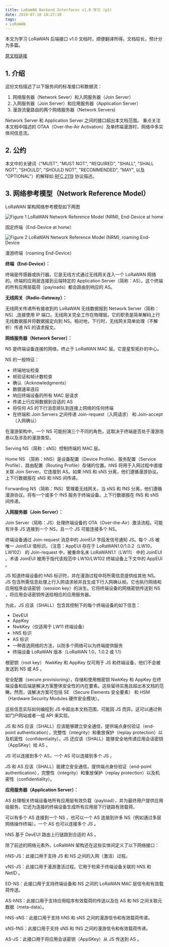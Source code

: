```yaml
---
title: LoRaWAN Backend Interfaces v1.0 学习 (p1)
date: 2019-07-10 14:27:10
tags:
- LoRaWAN
---
```


本文为学习 LoRaWAN 后端接口 v1.0 文档时，顺便翻译所得。文档较长，预计分为多篇。

[原文档链接](https://lora-alliance.org/resource-hub/lorawantm-back-end-interfaces-v10)

<!--more-->

## 1. 介绍

这份文档描述了以下服务间的标准接口和数据流：

1. 网络服务器（Network Sever）和入网服务器（Join Server）
2. 入网服务器（Join Server）和应用服务器（Application Server）
3. 漫游流量路由的两个网络服务器（Network Servers)

Network Server 和 Application Server 之间的接口超出本文档范围。
重点关注本文档中描述的 OTAA（Over-the-Air Activation）及单终端漫游时，网络中多实体间信息流。

## 2. 公约

本文中的关键词（"MUST", "MUST NOT", "REQUIRED", "SHALL", "SHALL NOT", "SHOULD", "SHOULD NOT", "RECOMMENDED", "MAY", 以及 "OPTIONAL"）的解释如 [RFC 2119](https://tools.ietf.org/html/rfc2119) 协议描述。

## 3. 网络参考模型（Network Reference Model）

LoRaWAN 架构网络参考模型如下两图

![Figure 1 LoRaWAN Network Reference Model (NRM), End-Device at home](f0.png)

固定终端（End-Device at home）

![Figure 2 LoRaWAN Network Reference Model (NRM), roaming End-Device](f1.png)

漫游终端（roaming End-Device）

**终端（End-Device）：**

终端是传感器或执行器。它是无线方式通过无线网关连入一个 LoRaWAN 网络的。终端的应用层连接到云端特定的 Application Server（简称：AS）。这个终端的所有应用层载荷（payloads）都会路由到响应的 AS。

**无线网关（Radio-Gateway）：**

无线网关传递所有接收到的 LoRaWAN 无线数据报到 Network Server（简称：NS）,连接使用 IP 端口。无线网关完全工作在物理层。它的职责是简单解码上行无线数据报并将数据报定向到 NS。相对地，下行时，无线网关简单处理（不解析）传递 NS 的请求报文。

**网络服务器（Network Server）：**

NS 是终端设备连接的网络，终止于 LoRaWAN MAC 层。它是星型拓扑的中心。

NS 的一般特征：

* 终端地址检查
* 帧验证和帧计数检查
* 确认（Acknowledgments）
* 数据速率适应
* 响应终端设备的所有 MAC 层请求
* 传递上行应用数据到合适的 AS
* 将任何 AS 的下行消息排队到连接上网络的任何终端
* 在终端和 Join Servers 之间传递 Join-request（入网请求） 和 Join-accept（入网确认）

在漫游架构中，一个 NS 可能扮演三个不同的角色，这取决于终端是否处于漫游场景以及涉及的漫游类型。

Serving NS（简称：sNS）控制终端的 MAC 层。

Home NS （简称：hNS）是设备配置（Device Profile)、服务配置（Service Profile）、路由配置（Routing Profile）存储的位置。hNS 将用于入网过程中直接关联 Join Server。它连接到 AS。如果 hNS 和 sNS 分离，他们遵循漫游协议。上下行数据报在 sNS 和 hNS 间传递。

Forwarding NS（简称：fNS）管理着无线网关。当 sNS 和 fNS 分离，他们遵循漫游协议。将有一个或多个 fNS 服务于终端设备。上下行数据报在 fNS 和 sNS 间传递。

**入网服务器（Join Server）：**

Join Server（简称：JS）处理终端设备的 OTA（Over-the-Air）激活流程。可能有许多 JS 连接到一个 NS，且一个 JS 可能连接多个 NS。

终端设备通过 Join-request 消息中的 JoinEUI 字段发信号通知 JS。每个 JS 被唯一 JoinEUI 值标识。（注意：AppEUI 存在于 LoRaWAN1.0/1.0.2（LW10，LW102） 的 Join-request 中，被重命名未 LoRaWAN1.1（LW11） 中的 JoinEUI 。术语 JoinEUI 被用于指代该规范中 LW10/LW102 终端设备上下文中的 AppEUI 。

JS 知道终端设备的 hNS 标识符，并在漫游过程中将所需信息提供给其他 NS。
JS 包含所需信息处理上行入网请求帧并且生成下行入网确认帧。它也执行网络和应用程序会话密钥（session key）的派生。它将终端设备的网络密钥传送到 NS ，将应用会话密钥传送给相应的应用服务器。

为此，JS 应该（SHALL）包含其控制下的每个终端设备的如下信息：

* DevEUI
* AppKey
* NwkKey（仅适用于 LW11 终端设备）
* hNS 标识
* AS 标识
* 一种首选网络的方法，以防多个网络可以为终端提供服务
* 终端设备 LoRaWAN 版本（LoRaWAN 1.0，1.0.2 或 1.1）

根密钥（root key） NwkKey 和 AppKey 仅可用于 JS 和终端设备，他们不会被发送到 NS 或 AS 。

安全配置（secure provisioning），存储和使用根密钥 NwkKey 和 AppKey 在终端设备和后端是解决方案整体安全性的内在要素。这些留待实施且超出本文档的范畴。然而，该解决方案可包括 SE （Secure Elements 安全要素） 和 HSM （Hardware Security Modules 硬件安全模块）。

这些信息实际如何编程到 JS 中超出本文档范围，可能因 JS 而异。这可以通过例如门户网站或者一组 API 来实现。

JS 和 NS 应该（SHALL）应该能够建立安全通信，提供端点身份验证（end-point authentication），完整性（integrity）和重放保护（replay protection）以及机密性（confidentiality）。JS 还应该（SHALL）能够安全地传递应用会话密钥（AppSKey）给 AS 。

JS 可以连接到多个 AS，一个 AS 可以连接到多个 JS 。

JS 和 AS 应该（SHALL）能建立安全通信，提供端点身份验证（end-point authentication），完整性（integrity）和重放保护（replay protection）以及机密性（confidentiality）。

**应用服务器（Application Server）：**

AS 处理相关终端设备地所有应用层有效负载（payload），并为最终用户提供应用级服务。它还为连接的终端设备生成所有应用层下行链路有效载荷。

可以有多个 AS 连接到一个 NS ，也可以一个 AS 连接到许多 NS（例如通过多层网络操作终端）。一个 AS 也可以连接多个 JS 。

hNS 基于 DevEUI 路由上行链路到合适的 AS 。

除了前述的网络元素外，LoRaWAN 架构还在这些实体间定义了以下网络接口：

hNS-JS：此接口用于支持 JS 和 NS 之间的入网（激活）过程。

vNS-JS：此接口用于漫游激活过程。它用于检索于终端设备关联的 hNS 和 NetID 。

ED-NS：此接口用于支持终端设备和 NS 之间的 LoRaWAN MAC 层信令和有效载荷传送。

AS-hNS：此接口用于支持应用程序有效载荷的传送以及在 AS 和 NS 之间关联元数据（meta-data）。

hNS-sNS：此接口用于支持 hNS 和 sNS 之间的漫游信令和有效载荷传递。

sNS-fNS：此接口用于支持 sNS 和 fNS 之间的漫游信令和有效载荷传递。

AS-JS：此接口用于将应用会话密钥（AppSKey）从 JS 传送到 AS 。
